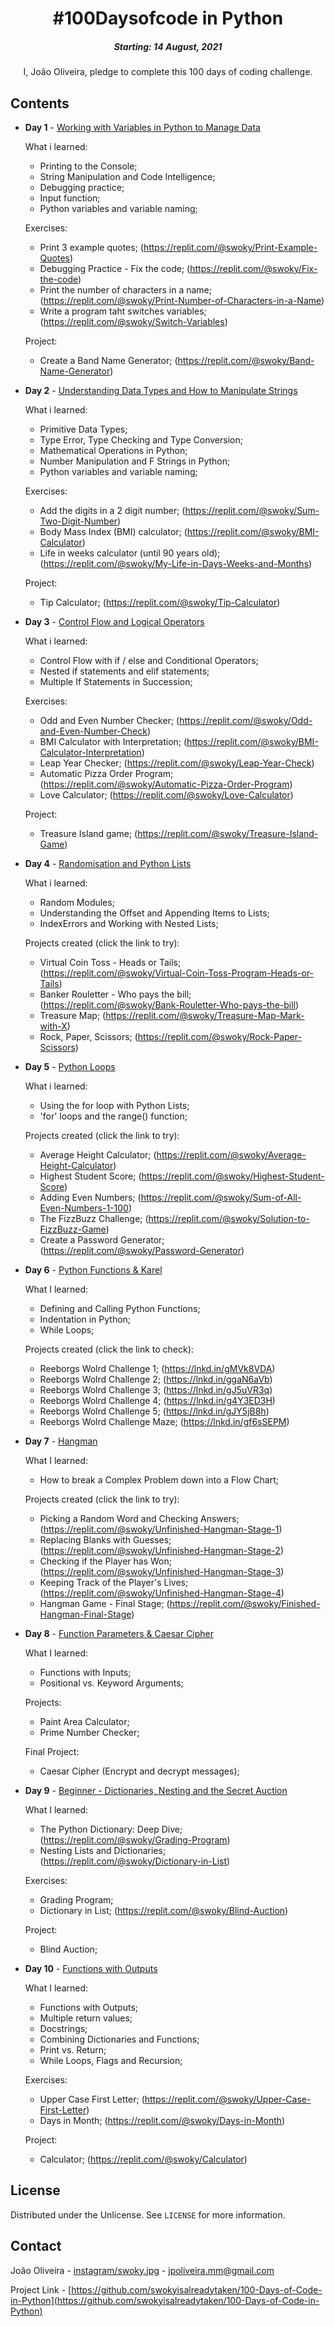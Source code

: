 <h1 align="center"> 
#100Daysofcode in Python
</h1>
<h5 align="center">
Starting: 14 August, 2021
</h5>

<p align="center">
I, João Oliveira, pledge to complete this 100 days of coding challenge.
</p>

## Contents

- <b>Day 1</b> - [Working with Variables in Python to Manage Data](https://github.com/swokyisalreadytaken/100-Days-of-Code-in-Python/tree/main/Day%201)

    What i learned:
    - Printing to the Console;
    - String Manipulation and Code Intelligence;
    - Debugging practice;
    - Input function;
    - Python variables and variable naming;

    Exercises:
    - Print 3 example quotes; (https://replit.com/@swoky/Print-Example-Quotes)
    - Debugging Practice - Fix the code; (https://replit.com/@swoky/Fix-the-code)
    - Print the number of characters in a name; (https://replit.com/@swoky/Print-Number-of-Characters-in-a-Name)
    - Write a program taht switches variables; (https://replit.com/@swoky/Switch-Variables)

    Project:
    - Create a Band Name Generator; (https://replit.com/@swoky/Band-Name-Generator)
    
- <b>Day 2</b> - [Understanding Data Types and How to Manipulate Strings](https://github.com/swokyisalreadytaken/100-Days-of-Code-in-Python/tree/main/Day%202)

    What i learned:
    - Primitive Data Types;
    - Type Error, Type Checking and Type Conversion;
    - Mathematical Operations in Python;
    - Number Manipulation and F Strings in Python;
    - Python variables and variable naming;

    Exercises:
    - Add the digits in a 2 digit number; (https://replit.com/@swoky/Sum-Two-Digit-Number)
    - Body Mass Index (BMI) calculator; (https://replit.com/@swoky/BMI-Calculator)
    - Life in weeks calculator (until 90 years old); (https://replit.com/@swoky/My-Life-in-Days-Weeks-and-Months)

    Project:
    - Tip Calculator; (https://replit.com/@swoky/Tip-Calculator)

- <b>Day 3</b> - [Control Flow and Logical Operators](https://github.com/swokyisalreadytaken/100-Days-of-Code-in-Python/tree/main/Day%203)

    What i learned:
    - Control Flow with if / else and Conditional Operators;
    - Nested if statements and elif statements;
    - Multiple If Statements in Succession;

    Exercises:
    - Odd and Even Number Checker; (https://replit.com/@swoky/Odd-and-Even-Number-Check)
    - BMI Calculator with Interpretation; (https://replit.com/@swoky/BMI-Calculator-Interpretation)
    - Leap Year Checker; (https://replit.com/@swoky/Leap-Year-Check)
    - Automatic Pizza Order Program; (https://replit.com/@swoky/Automatic-Pizza-Order-Program)
    - Love Calculator; (https://replit.com/@swoky/Love-Calculator)

    Project:
    - Treasure Island game; (https://replit.com/@swoky/Treasure-Island-Game)

- <b>Day 4</b> - [Randomisation and Python Lists](https://github.com/swokyisalreadytaken/100-Days-of-Code-in-Python/tree/main/Day%204)

    What i learned:
    - Random Modules;
    - Understanding the Offset and Appending Items to Lists;
    - IndexErrors and Working with Nested Lists;

    Projects created (click the link to try):
    - Virtual Coin Toss - Heads or Tails; (https://replit.com/@swoky/Virtual-Coin-Toss-Program-Heads-or-Tails)
    - Banker Rouletter - Who pays the bill; (https://replit.com/@swoky/Bank-Rouletter-Who-pays-the-bill)
    - Treasure Map; (https://replit.com/@swoky/Treasure-Map-Mark-with-X)
    - Rock, Paper, Scissors; (https://replit.com/@swoky/Rock-Paper-Scissors)

- <b>Day 5</b> - [Python Loops](https://github.com/swokyisalreadytaken/100-Days-of-Code-in-Python/tree/main/Day%205)

    What i learned:
    - Using the for loop with Python Lists;
    - 'for' loops and the range() function;

     Projects created (click the link to try):
    - Average Height Calculator; (https://replit.com/@swoky/Average-Height-Calculator)
    - Highest Student Score; (https://replit.com/@swoky/Highest-Student-Score)
    - Adding Even Numbers; (https://replit.com/@swoky/Sum-of-All-Even-Numbers-1-100)
    - The FizzBuzz Challenge; (https://replit.com/@swoky/Solution-to-FizzBuzz-Game)
    - Create a Password Generator; (https://replit.com/@swoky/Password-Generator)

- <b>Day 6</b> - [Python Functions & Karel](https://github.com/swokyisalreadytaken/100-Days-of-Code-in-Python/tree/main/Day%206)

    What I learned:
    - Defining and Calling Python Functions;
    - Indentation in Python;
    - While Loops;

    Projects created (click the link to check):
    - Reeborgs Wolrd Challenge 1; (https://lnkd.in/gMVk8VDA)
    - Reeborgs Wolrd Challenge 2; (https://lnkd.in/ggaN6aVb)
    - Reeborgs Wolrd Challenge 3; (https://lnkd.in/gJ5uVR3q)
    - Reeborgs Wolrd Challenge 4; (https://lnkd.in/g4Y3ED3H)
    - Reeborgs Wolrd Challenge 5; (https://lnkd.in/gJY5jB8h)
    - Reeborgs Wolrd Challenge Maze; (https://lnkd.in/gf6sSEPM)

- <b>Day 7</b> - [Hangman](https://github.com/swokyisalreadytaken/100-Days-of-Code-in-Python/tree/main/Day%207)

    What I learned:
    - How to break a Complex Problem down into a Flow Chart;

    Projects created (click the link to try):
    - Picking a Random Word and Checking Answers; (https://replit.com/@swoky/Unfinished-Hangman-Stage-1)
    - Replacing Blanks with Guesses; (https://replit.com/@swoky/Unfinished-Hangman-Stage-2)
    - Checking if the Player has Won; (https://replit.com/@swoky/Unfinished-Hangman-Stage-3)
    - Keeping Track of the Player's Lives; (https://replit.com/@swoky/Unfinished-Hangman-Stage-4)
    - Hangman Game - Final Stage; (https://replit.com/@swoky/Finished-Hangman-Final-Stage)

- <b>Day 8</b> - [Function Parameters & Caesar Cipher](https://github.com/swokyisalreadytaken/100-Days-of-Code-in-Python/tree/main/Day%208)

    What I learned:
    - Functions with Inputs;
    - Positional vs. Keyword Arguments;

    Projects:
    - Paint Area Calculator;
    - Prime Number Checker;

    Final Project:
    - Caesar Cipher (Encrypt and decrypt messages);

- <b>Day 9</b> - [Beginner - Dictionaries, Nesting and the Secret Auction](https://github.com/swokyisalreadytaken/100-Days-of-Code-in-Python/tree/main/Day%209)

    What I learned:
    - The Python Dictionary: Deep Dive; (https://replit.com/@swoky/Grading-Program)
    - Nesting Lists and Dictionaries; (https://replit.com/@swoky/Dictionary-in-List)

    Exercises:
    - Grading Program;
    - Dictionary in List; (https://replit.com/@swoky/Blind-Auction)

    Project:
    - Blind Auction;

- <b>Day 10</b> - [Functions with Outputs](https://github.com/swokyisalreadytaken/100-Days-of-Code-in-Python/tree/main/Day%210)

    What I learned:
    - Functions with Outputs;
    - Multiple return values;
    - Docstrings;
    - Combining Dictionaries and Functions;
    - Print vs. Return;
    - While Loops, Flags and Recursion;

    Exercises:
    - Upper Case First Letter; (https://replit.com/@swoky/Upper-Case-First-Letter)
    - Days in Month; (https://replit.com/@swoky/Days-in-Month)

    Project:
    - Calculator; (https://replit.com/@swoky/Calculator)

<!-- LICENSE -->
## License

Distributed under the Unlicense. See `LICENSE` for more information.



<!-- CONTACT -->
## Contact

João Oliveira - [instagram/swoky.jpg](https://www.instagram.com/swoky.jpg) - jpoliveira.mm@gmail.com

Project Link - [https://github.com/swokyisalreadytaken/100-Days-of-Code-in-Python](https://github.com/swokyisalreadytaken/100-Days-of-Code-in-Python)
